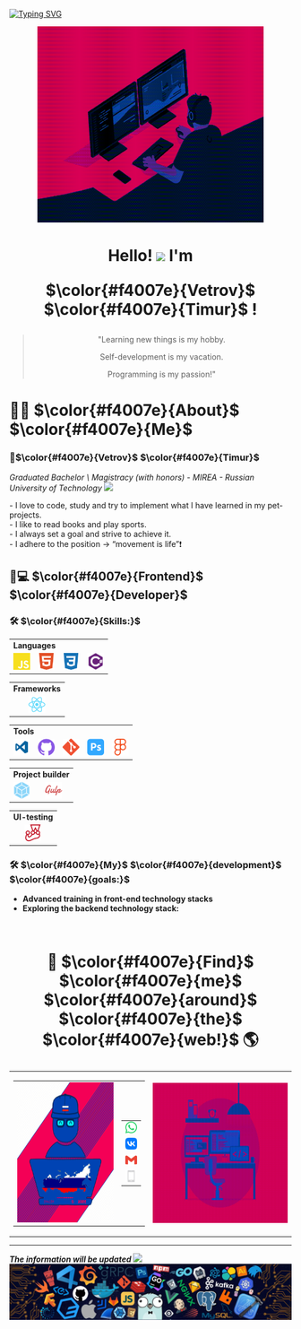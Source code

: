 [![Typing SVG](https://readme-typing-svg.herokuapp.com?font=Fira+Code&size=24&pause=1000&color=F4007E&random=false&width=435&lines=Welcome+to+my+profile+GitHub)](https://git.io/typing-svg)

<div align="center">
  <img alt="GIF" src="./gif/codeTest.gif" width="80%" height="350" />
</div>

<h1 align="center">
  Hello! 
  <img src="https://raw.githubusercontent.com/MartinHeinz/MartinHeinz/master/wave.gif" width="30px"> 
  I'm 
  <span>
  
  $\color{#f4007e}{Vetrov}$ $\color{#f4007e}{Timur}$ 
  </span>!
</h1>




<blockquote align="center">
  <p>"Learning new things is my hobby.</p>
  <p>Self-development is my vacation.</p>
  <p>Programming is my passion!"</p>
</blockquote>


# 🙋‍♂️<span> $\color{#f4007e}{About}$ $\color{#f4007e}{Me}$</span>

### 🚀<span>$\color{#f4007e}{Vetrov}$ $\color{#f4007e}{Timur}$</span>  
*Graduated Bachelor \ Magistracy (with honors) - MIREA - Russian University of Technology* <img src="https://emoji.slack-edge.com/T0172CCPGUW/party-blob/d7253707fa13e9ee.gif" width="30"/>
<div>
    <p style="margin: 0"> - I love to code, study and try to implement what I have learned in my pet-projects.</p>
    <p style="margin: 0"> - I like to read books and play sports.</p>
    <p style="margin: 0"> - I always set a goal and strive to achieve it.</p>
    <p style="margin: 0; margin-bottom: 25px"> - I adhere to the position → “movement is life”❗ </p>
</div>

## <span>👨💻 $\color{#f4007e}{Frontend}$ $\color{#f4007e}{Developer}$ </span>

### 🛠️ <span>**$\color{#f4007e}{Skills:}$**</span> 


<table>
  <tr>
    <td colspan="4">
      <b>Languages</b>
    </td>
  </tr>
  <tr>
    <td>
      <img src="./img/icons/Languages/javascript.png" width="30px" />
    </td>
    <td>
      <img src="./img/icons/Languages/html5.png" width="30px" />
    </td>
    <td>
      <img src="./img/icons/Languages/css3.png" width="30px" />
    </td>
    <td>
      <img src="./img/icons/Languages/csharp-plain.png" width="30px" />
    </td>
  </tr>
</table>
<table>
  <tr>
    <td>
      <b>Frameworks</b>
    </td>
  </tr>
  <tr>
    <td align="center">
      <img src="./img/icons/Frameworks/react.png" width="30px" />
    </td>
  </tr>
</table>
<table>
  <tr>
    <td colspan="5"><b>Tools</b></td>
  </tr>
  <tr>
    <td>
      <img src="./img/icons/Tools/vs-code-logo-microsoft-svgrepo-com.png" width="30px" />
    </td>
    <td>
      <img src="./img/icons/Tools/github.png" width="30px" />
    </td>
    <td>
      <img src="./img/icons/Tools/git.png" width="30px" />
    </td>
    <td>
      <img src="./img/icons/Tools/adobephotoshop.png" width="30px" />
    </td>
    <td>
      <img src="./img/icons/Tools/figma.png" width="30px" />
    </td>
  </tr>
</table>
<table>
  <tr>
    <td colspan="2">
      <b>Project builder</b>
    </td>
  </tr>
  <tr>
    <td>
      <img src="./img/icons/ProjectBuilder/webpack.png" width="30px" />
    </td>
    <td>
      <img src="./img/icons/ProjectBuilder/gulp.png" width="30px" />
    </td>
  </tr>
</table>
<table>
  <tr>
    <td><b>UI-testing</b></td>
  </tr>
  <tr>
    <td align="center">
      <img src="./img/icons/UI-testing/jest.png" width="30px" />
    </td>
  </tr>
</table>

### 🛠️ <span>$\color{#f4007e}{My}$ $\color{#f4007e}{development}$ $\color{#f4007e}{goals:}$</span> 

- **Advanced training in front-end technology stacks**
- **Exploring the backend technology stack:**
<br>

<h1 align="center">
  <span>
  
  🔎 $\color{#f4007e}{Find}$ $\color{#f4007e}{me}$ $\color{#f4007e}{around}$ $\color{#f4007e}{the}$ $\color{#f4007e}{web!}$ 🌎 
  </span>
</h1>
<table align="center" width="100%">
  <tr>
    <td align="center">
      <table align="center" width="100%">
        <tr>
          <td align="center">
            <!-- <img width="250" height="250" src="./img/DeveloperFront.webp"> -->
            <img width="250" height="250" src="./img/S600xU_2x.png">
          </td>
          <td align="center">
            <table align="center" width="100%">
              <tr>
                <td align="center">
                  <a href="">
                    <img src="./img/icons/Contacts/whatsapp.png" width="30px" />
                  </a>
                </td>
              </tr>
              <tr>
                <td align="center">
                  <a href="">
                    <img src="./img/icons/Contacts/vk.png" width="30px" />
                  </a>
                </td>
              </tr>
              <tr>
                <td align="center">
                  <a href="https://twitter.com/">
                    <img src="./img/icons/Contacts/gmail.png" width="30px" />
                  </a>
                </td>
              </tr>
              <tr>
                <td align="center">
                  <a href="https://www.instagram.com/">
                    <img src="./img/icons/Contacts/phone_rudjosz71r98.png" width="30px" />
                  </a>
                </td>
              </tr>
            </table>
          </td>
        </tr>
      </table>
    </td>
    <td align="center">
      <img width="350" height="250" src="./gif/workspace.gif">
    </td>
  </tr>
</table>
<hr>

***The information will be updated***
<img src="https://emoji.slack-edge.com/T0172CCPGUW/party-blob/d7253707fa13e9ee.gif" width="30"/>
<img src="./img/footer.webp">

